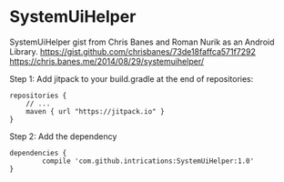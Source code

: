 # SystemUiHelper
SystemUiHelper gist from Chris Banes and Roman Nurik as an Android Library.
https://gist.github.com/chrisbanes/73de18faffca571f7292
https://chris.banes.me/2014/08/29/systemuihelper/

Step 1: Add jitpack to your build.gradle at the end of repositories:

	repositories {
	    // ...
	    maven { url "https://jitpack.io" }
	}
	
Step 2: Add the dependency

	dependencies {
	        compile 'com.github.intrications:SystemUiHelper:1.0'
	}
